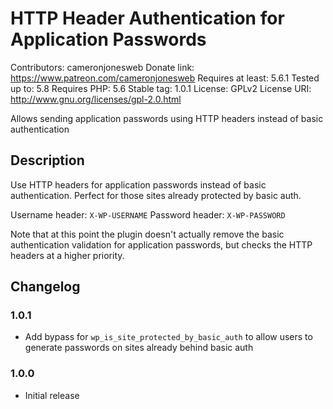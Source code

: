# HTTP Header Authentication for Application Passwords

Contributors: cameronjonesweb
Donate link: https://www.patreon.com/cameronjonesweb
Requires at least: 5.6.1
Tested up to: 5.8
Requires PHP: 5.6
Stable tag: 1.0.1
License: GPLv2
License URI: http://www.gnu.org/licenses/gpl-2.0.html

Allows sending application passwords using HTTP headers instead of basic authentication
 
## Description

Use HTTP headers for application passwords instead of basic authentication. Perfect for those sites already protected by basic auth.

Username header: `X-WP-USERNAME`
Password header: `X-WP-PASSWORD`

Note that at this point the plugin doesn't actually remove the basic authentication validation for application passwords, but checks the HTTP headers at a higher priority.

## Changelog

### 1.0.1
* Add bypass for `wp_is_site_protected_by_basic_auth` to allow users to generate passwords on sites already behind basic auth

### 1.0.0
* Initial release
 
